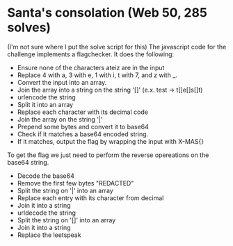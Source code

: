 # Santa's consolation (Web 50, 285 solves)

(I'm not sure where I put the solve script for this)
The javascript code for the challenge implements a flagchecker. It does the following:
- Ensure none of the characters ateiz are in the input
- Replace 4 with a, 3 with e, 1 with i, t with 7, and z with \_.
- Convert the input into an array.
- Join the array into a string on the string '[]' (e.x. test -> t[]e[]s[]t)
- urlencode the string
- Split it into an array
- Replace each character with its decimal code
- Join the array on the string '|'
- Prepend some bytes and convert it to base64
- Check if it matches a base64 encoded string.
- If it matches, output the flag by wrapping the input with X-MAS{}

To get the flag we just need to perform the reverse opereations on the base64 string.
- Decode the base64
- Remove the first few bytes "REDACTED"
- Split the string on '|' into an array
- Replace each entry with its character from decimal
- Join it into a string
- urldecode the string
- Split the string on '[]' into an array
- Join it into a string
- Replace the leetspeak

